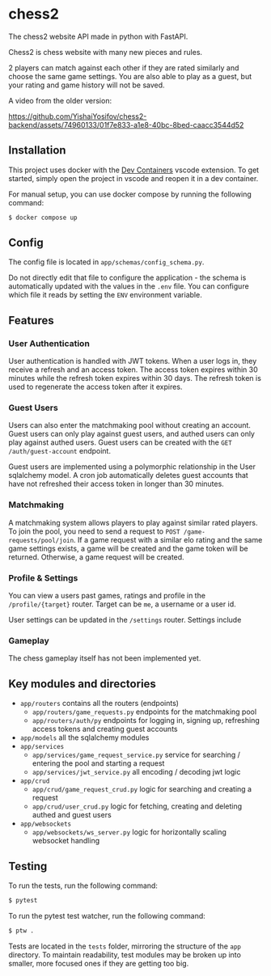 # chess2

The chess2 website API made in python with FastAPI.

Chess2 is chess website with many new pieces and rules.

2 players can match against each other if they are rated similarly and choose the same game settings.
You are also able to play as a guest, but your rating and game history will not be saved.

A video from the older version:

https://github.com/YishaiYosifov/chess2-backend/assets/74960133/01f7e833-a1e8-40bc-8bed-caacc3544d52

## Installation

This project uses docker with the [Dev Containers](https://marketplace.visualstudio.com/items?itemName=ms-vscode-remote.remote-containers) vscode extension.
To get started, simply open the project in vscode and reopen it in a dev container.

For manual setup, you can use docker compose by running the following command:

```bash
$ docker compose up
```

## Config

The config file is located in `app/schemas/config_schema.py`.

Do not directly edit that file to configure the application - the schema is automatically updated with the values in the `.env` file.
You can configure which file it reads by setting the `ENV` environment variable.

## Features

### User Authentication

User authentication is handled with JWT tokens. When a user logs in, they receive a refresh and an access token. The access token expires within 30 minutes while the refresh token expires within 30 days. The refresh token is used to regenerate the access token after it expires.

### Guest Users

Users can also enter the matchmaking pool without creating an account. Guest users can only play against guest users, and authed users can only play against authed users. Guest users can be created with the `GET /auth/guest-account` endpoint.

Guest users are implemented using a polymorphic relationship in the User sqlalchemy model. A cron job automatically deletes guest accounts that have not refreshed their access token in longer than 30 minutes.

### Matchmaking

A matchmaking system allows players to play against similar rated players. To join the pool, you need to send a request to `POST /game-requests/pool/join`. If a game request with a similar elo rating and the same game settings exists, a game will be created and the game token will be returned. Otherwise, a game request will be created.

### Profile & Settings

You can view a users past games, ratings and profile in the `/profile/{target}` router. Target can be `me`, a username or a user id.

User settings can be updated in the `/settings` router. Settings include

### Gameplay

The chess gameplay itself has not been implemented yet.

## Key modules and directories

-   `app/routers` contains all the routers (endpoints)
    -   `app/routers/game_requests.py` endpoints for the matchmaking pool
    -   `app/routers/auth/py` endpoints for logging in, signing up, refreshing access tokens and creating guest accounts
-   `app/models` all the sqlalchemy modules
-   `app/services`
    -   `app/services/game_request_service.py` service for searching / entering the pool and starting a request
    -   `app/services/jwt_service.py` all encoding / decoding jwt logic
-   `app/crud`
    -   `app/crud/game_request_crud.py` logic for searching and creating a request
    -   `app/crud/user_crud.py` logic for fetching, creating and deleting authed and guest users
-   `app/websockets`
    -   `app/websockets/ws_server.py` logic for horizontally scaling websocket handling

## Testing

To run the tests, run the following command:

```bash
$ pytest
```

To run the pytest test watcher, run the following command:

```bash
$ ptw .
```

Tests are located in the `tests` folder, mirroring the structure of the `app` directory.
To maintain readability, test modules may be broken up into smaller, more focused ones if they are getting too big.
